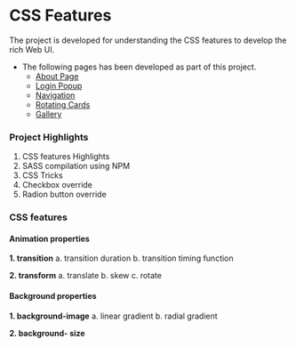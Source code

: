 # CSS Features

The project is developed for understanding the CSS features to develop the rich Web UI.
 
- The following pages has been developed as part of this project.
    + [About Page](https://github.com/rgopi2win/advanced-css/tree/master/aboutpage)
    + [Login Popup](https://github.com/rgopi2win/advanced-css/tree/master/login)
    + [Navigation](https://github.com/rgopi2win/advanced-css/tree/master/navigation)
    + [Rotating Cards](https://github.com/rgopi2win/advanced-css/tree/master/rotatingcards)
    + [Gallery](https://github.com/rgopi2win/advanced-css/tree/master/gallery)

### Project Highlights

1. CSS features Highlights
2. SASS compilation using NPM
3. CSS Tricks
4. Checkbox override
5. Radion button override

### CSS features 

#### Animation properties

**1. transition**
        a.  transition duration
        b.  transition timing function
      
**2. transform**
    a.  translate
    b.  skew
    c.  rotate 

#### Background properties

**1.  background-image**
        a. linear gradient
        b. radial gradient
      
**2.  background- size**
      
